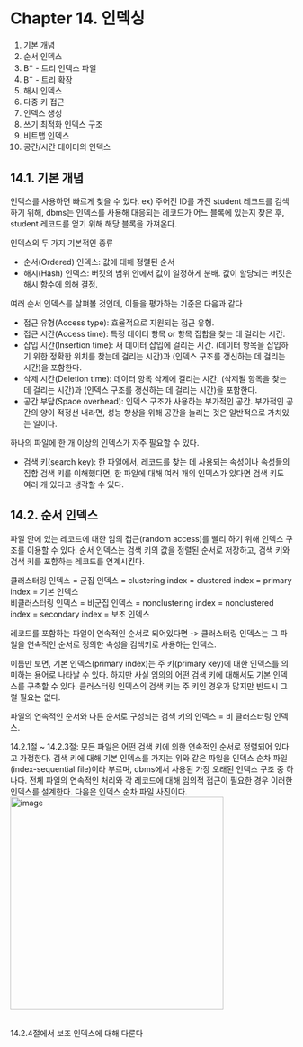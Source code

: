 # Chapter 14. 인덱싱

1. 기본 개념
2. 순서 인덱스
3. B<sup>+</sup> - 트리 인덱스 파일
4. B<sup>+</sup> - 트리 확장
5. 해시 인덱스
6. 다중 키 접근
7. 인덱스 생성
8. 쓰기 최적화 인덱스 구조
9. 비트맵 인덱스
10. 공간/시간 데이터의 인덱스

## 14.1. 기본 개념

인덱스를 사용하면 빠르게 찾을 수 있다.
ex) 주어진 ID를 가진 student 레코드를 검색하기 위해, dbms는 인덱스를 사용해 대응되는 레코드가 어느 블록에 있는지 찾은 후, student 레코드를 얻기 위해 해당 블록을 가져온다.

인덱스의 두 가지 기본적인 종류

- 순서(Ordered) 인덱스: 값에 대해 정렬된 순서
- 해시(Hash) 인덱스: 버킷의 범위 안에서 값이 일정하게 분배. 값이 할당되는 버킷은 해시 함수에 의해 결정.

여러 순서 인덱스를 살펴볼 것인데, 이들을 평가하는 기준은 다음과 같다

- 접근 유형(Access type): 효율적으로 지원되는 접근 유형.
- 접근 시간(Access time): 특정 데이터 항목 or 항목 집합을 찾는 데 걸리는 시간.
- 삽입 시간(Insertion time): 새 데이터 삽입에 걸리는 시간. (데이터 항목을 삽입하기 위한 정확한 위치를 찾는데 걸리는 시간)과 (인덱스 구조를 갱신하는 데 걸리는 시간)을 포함한다.
- 삭제 시간(Deletion time): 데이터 항목 삭제에 걸리는 시간. (삭제될 항목을 찾는 데 걸리는 시간)과 (인덱스 구조를 갱신하는 데 걸리는 시간)을 포함한다.
- 공간 부담(Space overhead): 인덱스 구조가 사용하는 부가적인 공간. 부가적인 공간의 양이 적정선 내라면, 성능 향상을 위해 공간을 늘리는 것은 일반적으로 가치있는 일이다.


하나의 파일에 한 개 이상의 인덱스가 자주 필요할 수 있다.
- 검색 키(search key): 한 파일에서, 레코드를 찾는 데 사용되는 속성이나 속성들의 집합
검색 키를 이해했다면, 한 파일에 대해 여러 개의 인덱스가 있다면 검색 키도 여러 개 있다고 생각할 수 있다.

## 14.2. 순서 인덱스
파일 안에 있는 레코드에 대한 임의 접근(random access)를 빨리 하기 위해 인덱스 구조를 이용할 수 있다.
순서 인덱스는 검색 키의 값을 정렬된 순서로 저장하고, 검색 키와 검색 키를 포함하는 레코드를 연계시킨다.

클러스터링 인덱스 = 군집 인덱스 = clustering index = clustered index = primary index = 기본 인덱스    
비클러스터링 인덱스 = 비군집 인덱스 = nonclustering index = nonclustered index = secondary index = 보조 인덱스   

레코드를 포함하는 파일이 연속적인 순서로 되어있다면 -> 클러스터링 인덱스는 그 파일을 연속적인 순서로 정의한 속성을 검색키로 사용하는 인덱스.

이름만 보면, 기본 인덱스(primary index)는 주 키(primary key)에 대한 인덱스를 의미하는 용어로 나타날 수 있다.
하지만 사실 임의의 어떤 검색 키에 대해서도 기본 인덱스를 구축할 수 있다.
클러스터링 인덱스의 검색 키는 주 키인 경우가 많지만 반드시 그럴 필요는 없다.

파일의 연속적인 순서와 다른 순서로 구성되는 검색 키의 인덱스 = 비 클러스터링 인덱스.   

14.2.1절 ~ 14.2.3절: 모든 파일은 어떤 검색 키에 의한 연속적인 순서로 정렬되어 있다고 가정한다.
검색 키에 대해 기본 인덱스를 가지는 위와 같은 파일을 인덱스 순차 파일(index-sequential file)이라 부르며, dbms에서 사용된 가장 오래된 인덱스 구조 중 하나다.
전체 파일의 연속적인 처리와 각 레코드에 대해 임의적 접근이 필요한 경우 이러한 인덱스를 설계한다.
다음은 인덱스 순차 파일 사진이다.   
<img width="379" alt="image" src="https://user-images.githubusercontent.com/102134003/181868706-0b11b48d-567e-4923-b5ee-dd2285315176.png">



<br>
14.2.4절에서 보조 인덱스에 대해 다룬다
